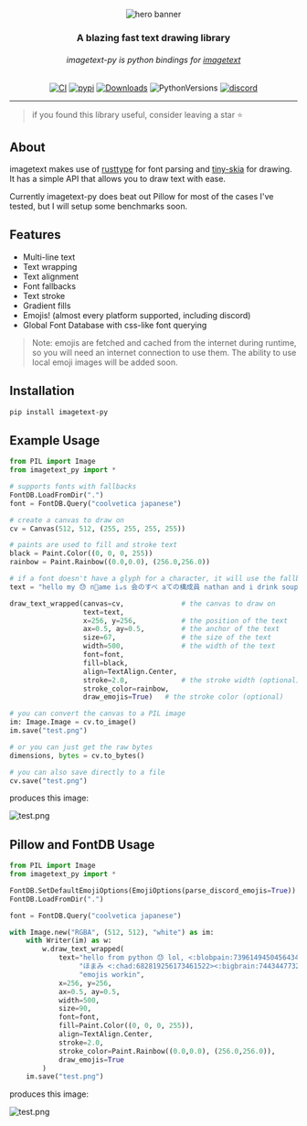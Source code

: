 <div align="center">
  
  ![hero banner](https://cdn.discordapp.com/attachments/616149431124885520/1065472311114862612/test.png)
  
  ### A blazing fast text drawing library
  ###### imagetext-py is python bindings for [imagetext](https://github.com/nathanielfernandes/imagetext)


[![CI](https://github.com/nathanielfernandes/imagetext-py/actions/workflows/CI.yml/badge.svg?event=push)](https://github.com/nathanielfernandes/imagetext-py/actions/workflows/CI.yml)
[![pypi](https://img.shields.io/pypi/v/imagetext-py)](https://pypi.org/project/imagetext-py/)
[![Downloads](https://static.pepy.tech/personalized-badge/imagetext-py?period=total&units=international_system&left_color=grey&right_color=blue&left_text=Downloads)](https://pepy.tech/project/imagetext-py)
![PythonVersions](https://img.shields.io/badge/python-3.9%20%7C%203.10%20%7C%203.11-blue) 
[![discord](https://img.shields.io/discord/1067663746786414632?label=discord)](https://discord.gg/e4T2qycHJz)

  ---
  
</div>

> if you found this library useful, consider leaving a star ⭐

## About 
imagetext makes use of [rusttype](https://github.com/redox-os/rusttype) for font parsing and [tiny-skia](https://github.com/RazrFalcon/tiny-skia) for drawing. It has a simple API that allows you to draw text with ease.

Currently imagetext-py does beat out Pillow for most of the cases I've tested, but I will setup some benchmarks soon.

## Features
- Multi-line text
- Text wrapping
- Text alignment
- Font fallbacks
- Text stroke 
- Gradient fills 
- Emojis! (almost every platform supported, including discord)
- Global Font Database with css-like font querying

> Note: emojis are fetched and cached from the internet during runtime, so you will need an internet connection to use them. The ability to use local emoji images will be added soon.

## Installation

```bash
pip install imagetext-py
```

## Example Usage

```python
from PIL import Image
from imagetext_py import *

# supports fonts with fallbacks
FontDB.LoadFromDir(".")
font = FontDB.Query("coolvetica japanese")

# create a canvas to draw on
cv = Canvas(512, 512, (255, 255, 255, 255))

# paints are used to fill and stroke text
black = Paint.Color((0, 0, 0, 255))
rainbow = Paint.Rainbow((0.0,0.0), (256.0,256.0))

# if a font doesn't have a glyph for a character, it will use the fallbacks
text = "hello my 😓 n🐢ame i☕s 会のすべ aての構成員 nathan and i drink soup boop coop, the quick brown fox jumps over the lazy dog"

draw_text_wrapped(canvas=cv,              # the canvas to draw on
                  text=text, 
                  x=256, y=256,           # the position of the text
                  ax=0.5, ay=0.5,         # the anchor of the text
                  size=67,                # the size of the text
                  width=500,              # the width of the text
                  font=font,              
                  fill=black,
                  align=TextAlign.Center,
                  stroke=2.0,             # the stroke width (optional)
                  stroke_color=rainbow,
                  draw_emojis=True)   # the stroke color (optional)

# you can convert the canvas to a PIL image
im: Image.Image = cv.to_image()
im.save("test.png")

# or you can just get the raw bytes
dimensions, bytes = cv.to_bytes()

# you can also save directly to a file
cv.save("test.png")
```
produces this image:

![test.png](https://cdn.discordapp.com/attachments/741384050387714162/1073465855901446151/image.png)


## Pillow and FontDB Usage 
```python
from PIL import Image
from imagetext_py import *

FontDB.SetDefaultEmojiOptions(EmojiOptions(parse_discord_emojis=True))
FontDB.LoadFromDir(".")

font = FontDB.Query("coolvetica japanese")

with Image.new("RGBA", (512, 512), "white") as im:
    with Writer(im) as w:
        w.draw_text_wrapped(
            text="hello from python 😓 lol, <:blobpain:739614945045643447> " \
                 "ほまみ <:chad:682819256173461522><:bigbrain:744344773229543495> " \
                 "emojis workin",
            x=256, y=256,
            ax=0.5, ay=0.5,
            width=500,
            size=90,
            font=font,
            fill=Paint.Color((0, 0, 0, 255)),
            align=TextAlign.Center,
            stroke=2.0,
            stroke_color=Paint.Rainbow((0.0,0.0), (256.0,256.0)),
            draw_emojis=True
        )
    im.save("test.png")
```

produces this image:

![test.png](https://cdn.discordapp.com/attachments/741384050387714162/1073464353543696495/image.png)